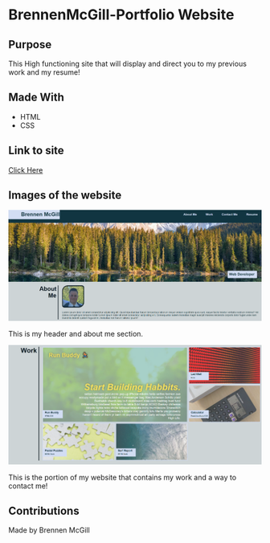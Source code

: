 # BrennenMcGill-Portfolio Website

## Purpose
This High functioning site that will display and direct you to my previous work and my resume!

## Made With

* HTML
* CSS

## Link to site

[Click Here](https://brennenmcgill.github.io/BrennenMcGill-Portfolio/)

## Images of the website

![Top of page](https://raw.githubusercontent.com/BrennenMcGill/BrennenMcGill-Portfolio/master/assets/imgaes/Finished-.PNG)

This is my header and about me section.

![Work section](https://raw.githubusercontent.com/BrennenMcGill/BrennenMcGill-Portfolio/master/assets/imgaes/Finished-site-2.PNG)

This is the portion of my website that contains my work and a way to contact me!
## Contributions 

Made by Brennen McGill

